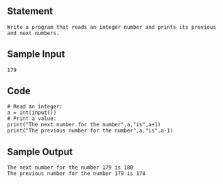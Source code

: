 ## Statement
```
Write a program that reads an integer number and prints its previous and next numbers.
```
## Sample Input
```
179
```
## Code
```
# Read an integer:
a = int(input())
# Print a value:
print("The next number for the number",a,"is",a+1)
print("The previous number for the number",a,"is",a-1)
```
## Sample Output
```
The next number for the number 179 is 180
The previous number for the number 179 is 178
```
